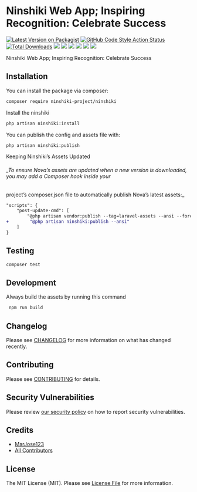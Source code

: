 # Ninshiki Web App; Inspiring Recognition: Celebrate Success

[![Latest Version on Packagist](https://img.shields.io/packagist/v/ninshiki-project/ninshiki.svg?style=flat-square)](https://packagist.org/packages/ninshiki-project/ninshiki)
[![GitHub Code Style Action Status](https://img.shields.io/github/actions/workflow/status/ninshiki-project/ninshiki/fix-php-code-style-issues.yml?branch=main&label=code%20style&style=flat-square)](https://github.com/ninshiki-project/ninshiki/actions?query=workflow%3A"Fix+PHP+code+style+issues"+branch%3Amain)
[![Total Downloads](https://img.shields.io/packagist/dt/ninshiki-project/ninshiki.svg?style=flat-square)](https://packagist.org/packages/ninshiki-project/ninshiki)
[![](https://img.shields.io/badge/Laravel-v10.x-FF2D20?style=flat-square&logo=laravel&logoColor=white)](#)
[![](https://img.shields.io/badge/Laravel-v11.x-FF2D20?style=flat-square&logo=laravel&logoColor=white)](#)
[![](https://img.shields.io/badge/Vue.js-v3.x-4FC08D?style=flat-square&logo=vue.js&logoColor=white)](#)
[![](https://img.shields.io/badge/Tailwind_CSS-v3.x-06B6D4?style=flat-square&logo=tailwind-css&logoColor=white)](#)
[![](https://img.shields.io/badge/PrimeVue-v4.x-41B883?style=flat-square&logo=primevue&logoColor=white)](#)
[![](https://img.shields.io/badge/Inertia-v2.x-9553E9?style=flat-square&logo=inertia&logoColor=white)](#)

Ninshiki Web App; Inspiring Recognition: Celebrate Success

## Installation

You can install the package via composer:

```bash
composer require ninshiki-project/ninshiki
```

Install the ninshiki

```bash
php artisan ninshiki:install
```

You can publish the config and assets file with:

```bash
php artisan ninshiki:publish
```

Keeping Ninshiki’s Assets Updated

###### _To ensure Nova’s assets are updated when a new version is downloaded, you may add a Composer hook inside your
project’s composer.json file to automatically publish Nova’s latest assets:_

```diff
"scripts": {
    "post-update-cmd": [
        "@php artisan vendor:publish --tag=laravel-assets --ansi --force",
+        "@php artisan ninshiki:publish --ansi"
    ]
}
```

## Testing

```bash
composer test
```

## Development

Always build the assets by running this command

```bash
 npm run build
```

## Changelog

Please see [CHANGELOG](CHANGELOG.md) for more information on what has changed recently.

## Contributing

Please see [CONTRIBUTING](CONTRIBUTING.md) for details.

## Security Vulnerabilities

Please review [our security policy](../../security/policy) on how to report security vulnerabilities.

## Credits

- [MarJose123](https://github.com/ninshiki-project)
- [All Contributors](../../contributors)

## License

The MIT License (MIT). Please see [License File](LICENSE.md) for more information.
